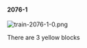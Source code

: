 #### 2076-1
![train-2076-1-0.png](https://github.com/lil-lab/nlvr/raw/master/nlvr/train/images/48/train-2076-1-0.png "train-2076-1-0.png")

There are 3 yellow blocks